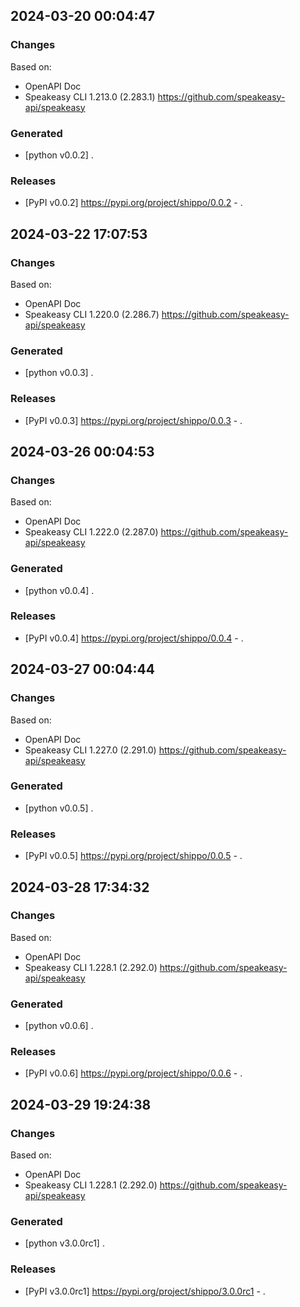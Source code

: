 

## 2024-03-20 00:04:47
### Changes
Based on:
- OpenAPI Doc  
- Speakeasy CLI 1.213.0 (2.283.1) https://github.com/speakeasy-api/speakeasy
### Generated
- [python v0.0.2] .
### Releases
- [PyPI v0.0.2] https://pypi.org/project/shippo/0.0.2 - .

## 2024-03-22 17:07:53
### Changes
Based on:
- OpenAPI Doc  
- Speakeasy CLI 1.220.0 (2.286.7) https://github.com/speakeasy-api/speakeasy
### Generated
- [python v0.0.3] .
### Releases
- [PyPI v0.0.3] https://pypi.org/project/shippo/0.0.3 - .

## 2024-03-26 00:04:53
### Changes
Based on:
- OpenAPI Doc  
- Speakeasy CLI 1.222.0 (2.287.0) https://github.com/speakeasy-api/speakeasy
### Generated
- [python v0.0.4] .
### Releases
- [PyPI v0.0.4] https://pypi.org/project/shippo/0.0.4 - .

## 2024-03-27 00:04:44
### Changes
Based on:
- OpenAPI Doc  
- Speakeasy CLI 1.227.0 (2.291.0) https://github.com/speakeasy-api/speakeasy
### Generated
- [python v0.0.5] .
### Releases
- [PyPI v0.0.5] https://pypi.org/project/shippo/0.0.5 - .

## 2024-03-28 17:34:32
### Changes
Based on:
- OpenAPI Doc  
- Speakeasy CLI 1.228.1 (2.292.0) https://github.com/speakeasy-api/speakeasy
### Generated
- [python v0.0.6] .
### Releases
- [PyPI v0.0.6] https://pypi.org/project/shippo/0.0.6 - .

## 2024-03-29 19:24:38
### Changes
Based on:
- OpenAPI Doc
- Speakeasy CLI 1.228.1 (2.292.0) https://github.com/speakeasy-api/speakeasy
### Generated
- [python v3.0.0rc1] .
### Releases
- [PyPI v3.0.0rc1] https://pypi.org/project/shippo/3.0.0rc1 - .

